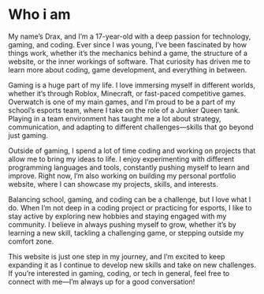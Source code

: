 <h1> Who i am</h1>

<p> My name’s Drax, and I’m a 17-year-old with a deep passion for technology, gaming, and coding. Ever since I was young, I’ve been fascinated by how things work, whether it’s the mechanics behind a game, the structure of a website, or the inner workings of software. That curiosity has driven me to learn more about coding, game development, and everything in between.

Gaming is a huge part of my life. I love immersing myself in different worlds, whether it’s through Roblox, Minecraft, or fast-paced competitive games. Overwatch is one of my main games, and I’m proud to be a part of my school’s esports team, where I take on the role of a Junker Queen tank. Playing in a team environment has taught me a lot about strategy, communication, and adapting to different challenges—skills that go beyond just gaming.

Outside of gaming, I spend a lot of time coding and working on projects that allow me to bring my ideas to life. I enjoy experimenting with different programming languages and tools, constantly pushing myself to learn and improve. Right now, I’m also working on building my personal portfolio website, where I can showcase my projects, skills, and interests.

Balancing school, gaming, and coding can be a challenge, but I love what I do. When I’m not deep in a coding project or practicing for esports, I like to stay active by exploring new hobbies and staying engaged with my community. I believe in always pushing myself to grow, whether it’s by learning a new skill, tackling a challenging game, or stepping outside my comfort zone.

This website is just one step in my journey, and I’m excited to keep expanding it as I continue to develop new skills and take on new challenges. If you’re interested in gaming, coding, or tech in general, feel free to connect with me—I’m always up for a good conversation!

</p>

